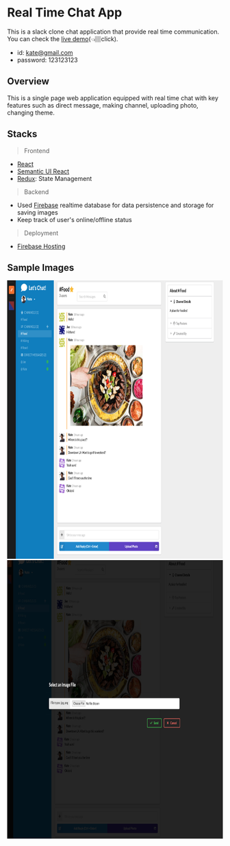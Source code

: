 # Real Time Chat App

This is a slack clone chat application that provide real time communication. 
You can check the [live demo](https://slack-clone-e6a29.firebaseapp.com/)(👈🏽click). 
- id: kate@gmail.com
- password: 123123123

## Overview

This is a single page web application equipped with real time chat with key features such as direct message, making channel, uploading photo, changing theme.

## Stacks
> Frontend
- [React](https://reactjs.org)
- [Semantic UI React](https://react.semantic-ui.com/)
- [Redux](https://redux.js.org/basics/usage-with-react): State Management


> Backend
- Used [Firebase](https://firebase.google.com) realtime database for data persistence and storage for saving images
- Keep track of user's online/offline status

> Deployment
- [Firebase Hosting](https://firebase.google.com/docs/hosting)

## Sample Images

<img src="/public/image1.png" alt="sc1" title="mobile1" width="1500" height="650" />
<img src="/public/image2.png" alt="sc1" title="mobile2" width="1500" height="650" />
